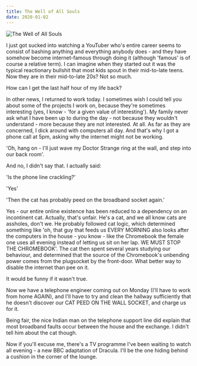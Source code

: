 ```yaml
---
title: The Well of All Souls
date: 2020-01-02
---
```


![The Well of All Souls](https://source.unsplash.com/2aFp6EWWs58/1600x900)

I just got sucked into watching a YouTuber who's entire career seems to consist of bashing anything and everything anybody does - and they have somehow become internet-famous through doing it (although 'famous' is of course a relative term). I can imagine when they started out it was the typical reactionary bullshit that most kids spout in their mid-to-late teens. Now they are in their mid-to-late 20s? Not so much.

How can I get the last half hour of my life back?

In other news, I returned to work today. I sometimes wish I could tell you about some of the projects I work on, because they're sometimes interesting (yes, I know - 'for a given value of interesting'). My family never ask what I have been up to during the day - not because they wouldn't understand - more because they are not interested. At all. As far as they are concerned, I dick around with computers all day. And that's why I got a phone call at 5pm, asking why the internet might not be working.

'Oh, hang on - I'll just wave my Doctor Strange ring at the wall, and step into our back room'.

And no, I didn't say that. I actually said:

'Is the phone line crackling?'

'Yes'

'Then the cat has probably peed on the broadband socket again.'

Yes - our entire online existence has been reduced to a dependency on an incontinent cat. Actually, that's unfair. He's a cat, and we all know cats are assholes, don't we. He probably followed cat logic, which determined something like 'oh, that guy that feeds us EVERY MORNING also looks after the computers in the house - you know - like the Chromebook the female one uses all evening instead of letting us sit on her lap. WE MUST STOP THE CHROMEBOOK'. The cat then spent several years studying our behaviour, and determined that the source of the Chromebook's unbending power comes from the plugsocket by the front-door. What better way to disable the internet than pee on it.

It would be funny if it wasn't true.

Now we have a telephone engineer coming out on Monday (I'll have to work from home AGAIN), and I'll have to try and clean the hallway sufficiently that he doesn't discover our CAT PEED ON THE WALL SOCKET, and charge us for it.

Being fair, the nice Indian man on the telephone support line did explain that most broadband faults occur between the house and the exchange. I didn't tell him about the cat though.

Now if you'll excuse me, there's a TV programme I've been waiting to watch all evening - a new BBC adaptation of Dracula. I'll be the one hiding behind a cushion in the corner of the lounge.
